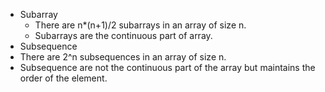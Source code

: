 - Subarray
  - There are n*(n+1)/2 subarrays in an array of size n.
  - Subarrays are the continuous part of array.
- Subsequence
- There are 2^n subsequences in an array of size n.
- Subsequence are not the continuous part of the array but maintains the order of the element.

